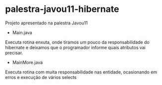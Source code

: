 # palestra-javou11-hibernate
Projeto apresentado na palestra Javou11

* Main.java

Executa rotina enxuta, onde tiramos um pouco da responsabilidade do hibernate e deixamos que o programador informe quais atributos vai precisar.

*  MainMore.java

Executa rotina com muita responsabilidade nas entidade, ocasionando em erros e execução de vários selects
